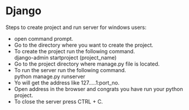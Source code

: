 # Django

Steps to create project and run server for windows users:
- open command prompt.
- Go to the directory where you want to create the project.
- To create the project run the following command.<br>
          django-admin startproject (project_name)
- Go to the project directory where manage.py file is located.
- To run the server run the following command.<br>
          python manage.py runserver
- Yo will get the address like 127.....1:port_no.
- Open address in the browser and congrats you have run your python project.
- To close the server press CTRL + C.
